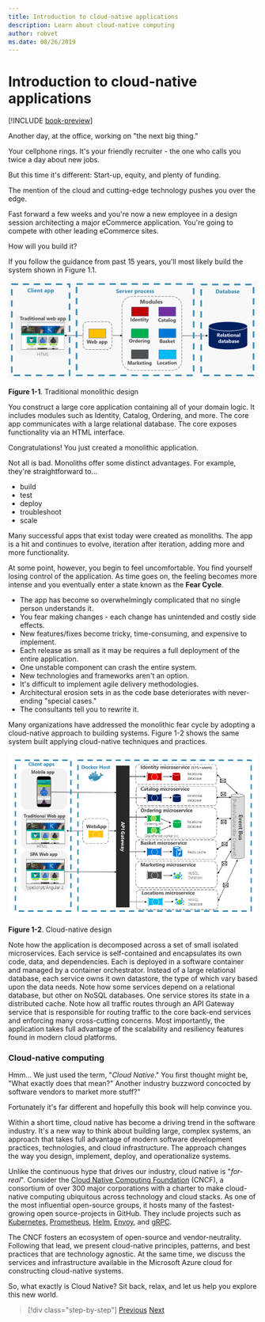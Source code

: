 ```yaml
---
title: Introduction to cloud-native applications
description: Learn about cloud-native computing
author: robvet
ms.date: 08/26/2019
---
```

# Introduction to cloud-native applications

[!INCLUDE [book-preview](../../../includes/book-preview.md)]

Another day, at the office, working on "the next big thing."

Your cellphone rings. It's your friendly recruiter - the one who calls you twice a day about new jobs.

But this time it's different: Start-up, equity, and plenty of funding.

The mention of the cloud and cutting-edge technology pushes you over the edge.

Fast forward a few weeks and you're now a new employee in a design session architecting a major eCommerce application. You're going to compete with other leading eCommerce sites.

How will you build it?

If you follow the guidance from past 15 years, you'll most likely build the system shown in Figure 1.1.

![Traditional monolithic design](./media/monolithic-design.png)

**Figure 1-1**. Traditional monolithic design

You construct a large core application containing all of your domain logic. It includes modules such as Identity, Catalog, Ordering, and more. The core app communicates with a large relational database. The core exposes functionality via an HTML interface.

Congratulations!  You just created a monolithic application.

Not all is bad. Monoliths offer some distinct advantages. For example, they're straightforward to...

- build
- test
- deploy
- troubleshoot
- scale

Many successful apps that exist today were created as monoliths. The app is a hit and continues to evolve, iteration after iteration, adding more and more functionality.

At some point, however, you begin to feel uncomfortable. You find yourself losing control of the application. As time goes on, the feeling becomes more intense and you eventually enter a state known as the **Fear Cycle**.

- The app has become so overwhelmingly complicated that no single person understands it.
- You fear making changes - each change has unintended and costly side effects.
- New features/fixes become tricky, time-consuming, and expensive to implement.
- Each release as small as it may be requires a full deployment of the entire application.
- One unstable component can crash the entire system.
- New technologies and frameworks aren't an option.
- It's difficult to implement agile delivery methodologies.
- Architectural erosion sets in as the code base deteriorates with never-ending "special cases."
- The consultants tell you to rewrite it.

Many organizations have addressed the monolithic fear cycle by adopting a cloud-native approach to building systems. Figure 1-2 shows the same system built applying cloud-native techniques and practices.

![Cloud-Native Design](./media/cloud-native-design.png)

**Figure 1-2**. Cloud-native design

Note how the application is decomposed across a set of small isolated microservices. Each service is self-contained and encapsulates its own code, data, and dependencies. Each is deployed in a software container and managed by a container orchestrator. Instead of a large relational database, each service owns it own datastore, the type of which vary based upon the data needs. Note how some services depend on a relational database, but other on NoSQL databases. One service stores its state in a distributed cache. Note how all traffic routes through an API Gateway service that is responsible for routing traffic to the core back-end services  and enforcing many cross-cutting concerns. Most importantly, the application takes full advantage of the scalability and resiliency features found in modern cloud platforms.

### Cloud-native computing

Hmm... We just used the term, "*Cloud Native*." You first thought might be, "What exactly does that mean?" Another industry buzzword concocted by software vendors to market more stuff?"

Fortunately it's far different and hopefully this book will help convince you.

Within a short time, cloud native has become a driving trend in the software industry. It's a new way to think about building large, complex systems, an approach that takes full advantage of modern software development practices, technologies, and cloud infrastructure. The approach changes the way you design, implement, deploy, and operationalize systems.

Unlike the continuous hype that drives our industry, cloud native is "*for-real*". Consider the [Cloud Native Computing Foundation](https://www.cncf.io/) (CNCF), a consortium of over 300 major corporations with a charter to make cloud-native computing ubiquitous across technology and cloud stacks. As one of the most influential open-source groups, it hosts many of the fastest-growing open source-projects in GitHub. They include projects such as [Kubernetes](https://kubernetes.io/), [Prometheus](https://prometheus.io/), [Helm](https://helm.sh/), [Envoy](https://www.envoyproxy.io/), and [gRPC](https://grpc.io/).

The CNCF fosters an ecosystem of open-source and vendor-neutrality. Following that lead, we present cloud-native principles, patterns, and best practices that are technology agnostic. At the same time, we discuss the services and infrastructure available in the Microsoft Azure cloud for constructing cloud-native systems.

So, what exactly is Cloud Native? Sit back, relax, and let us help you explore this new world.

>[!div class="step-by-step"]
>[Previous](index.md)
>[Next](definition.md)
